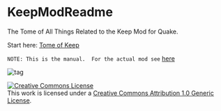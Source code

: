 # KeepModReadme
The Tome of All Things Related to the Keep Mod for Quake.

Start here: [Tome of Keep](https://josiahjack.github.io/KeepModReadme/)

`NOTE: This is the manual.  For the actual mod see` [here](https://github.com/JosiahJack/Keep)

![tag](https://img.shields.io/github/v/tag/JosiahJack/Keep?label=Latest%20Release)

<a rel="license" href="http://creativecommons.org/licenses/by/1.0/"><img alt="Creative Commons License" style="border-width:0" src="https://i.creativecommons.org/l/by/1.0/88x31.png" /></a><br />This work is licensed under a <a rel="license" href="http://creativecommons.org/licenses/by/1.0/">Creative Commons Attribution 1.0 Generic License</a>.
